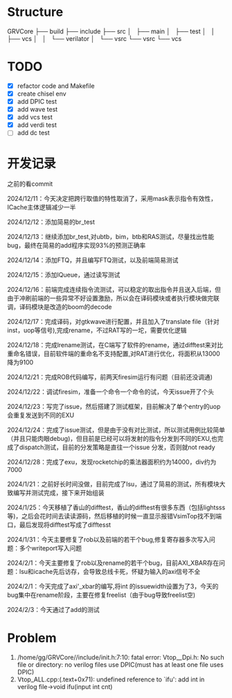 # Structure

GRVCore
├── build
├── include
├── src
│   ├── main
│   ├── test
│   │   ├── vcs
│   │   └── verilator
│   └── vsrc
└── vsrc
    └── vcs

# TODO

* [X] refactor code and Makefile
* [X] create chisel env
* [X] add DPIC test
* [X] add wave test
* [X] add vcs test
* [X] add verdi test
* [ ] add dc test

# 开发记录

之前的看commit

2024/12/11：今天决定把跨行取值的特性取消了，采用mask表示指令有效性，ICache主体逻辑减少一半

2024/12/12：添加简易的br_test

2024/12/13：继续添加br_test,对ubtb，bim，btb和RAS测试，尽量找出性能bug，最终在简易的add程序实现93%的预测正确率

2024/12/14：添加FTQ，并且编写FTQ测试，以及前端简易测试

2024/12/15：添加IQueue，通过读写测试

2024/12/16：前端完成连续指令流测试，可以稳定的取出指令并且送入后端，但由于冲刷前端的一些异常不好设置激励，所以会在译码模块或者执行模块做完联调，译码模块是改造的boom的decode

2024/12/17：完成译码，对gtkwave进行配置，并且加入了translate file（针对inst，uop等信号),完成rename，不过RAT写的一坨，需要优化逻辑

2024/12/18：完成lrename测试，在C端写了软件的rename，通过difftest来对比重命名错误，目前软件端的重命名不支持配置,对RAT进行优化，将面积从13000降为9100

2024/12/21：完成ROB代码编写，前两天firesim运行有问题（目前还没调通)

2024/12/22：调试firesim，准备一个命令一个命令的试，今天issue开了个头

2024/12/23：写完了issue，然后搭建了测试框架，目前解决了单个entry的uop会重复发送到不同的EXU

2024/12/24：完成了issue测试，但是由于没有对比测试，所以测试用例比较简单（并且只能肉眼debug)，但目前是已经可以将发射的指令分发到不同的EXU,也完成了dispatch测试，目前的分发策略是直往一个issue 分发，否则就not ready

2024/12/28：完成了exu，发现rocketchip的乘法器面积约为14000，div约为7000

2024/1/21：之前好长时间没做，目前完成了lsu，通过了简易的测试，所有模块大致编写并测试完成，接下来开始组装

2024/1/25：今天移植了香山的difftest，香山的difftest有很多东西（包括lightsss等)，之后会花时间去读读源码，然后移植的时候一直显示报错VsimTop找不到端口，最后发现将difftest写成了difftesst

2024/1/31：今天主要修复了rob以及前端的若干个bug,修复寄存器多次写入问题：多个writeport写入问题

2024/2/1：今天主要修复了rob以及rename的若干个bug，目前AXI_XBAR存在问题：lsu和icache先后访存，会导致总线卡死，怀疑为输入的axi信号不全

2024/2/1：今天完成了axi'_xbar的编写,将int 的issuewidth设置为了3，今天的bug集中在rename阶段，主要在修复freelist（由于bug导致freelist空)

2024/2/3：今天通过了add的测试

# Problem

1. /home/gg/GRVCore//include/init.h:7:10: fatal error: Vtop__Dpi.h: No such file or directory: no verilog files use DPIC(must has at least one file uses DPIC)
2. Vtop_ALL.cpp:(.text+0x71): undefined reference to `ifu': add int in verilog file->void ifu(input int cnt)
